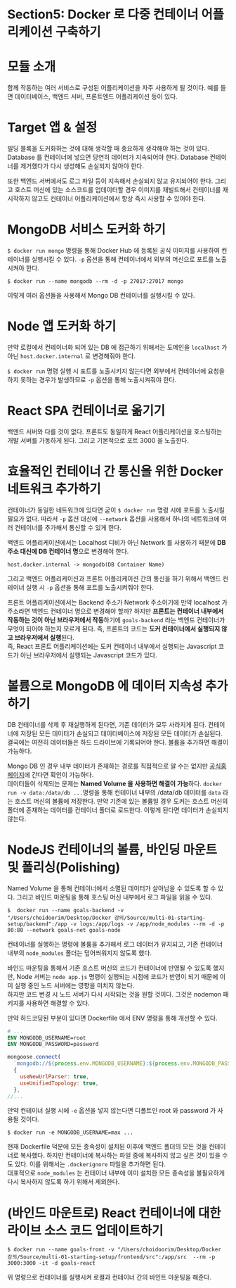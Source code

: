# Section5: Docker 로 다중 컨테이너 어플리케이션 구축하기
# 모듈 소개
함께 작동하는 여러 서비스로 구성된 어플리케이션을 자주 사용하게 될 것이다. 
예를 들면 데이터베이스, 백엔드 서버, 프론트엔드 어플리케이션 등이 있다.

# Target 앱 & 설정
빌딩 블록을 도커화하는 것에 대해 생각할 때 중요하게 생각해야 하는 것이 있다.
Database 를 컨테이너에 넣으면 당연히 데이터가 지속되어야 한다. Database 컨테이너를 제거했다가 다시 생성해도 손실되지 않아야 한다.

또한 백엔드 서버에서도 로그 파일 등이 지속해서 손실되지 않고 유지되어야 한다.
그리고 호스트 머신에 있는 소스코드를 업데이터할 경우 이미지를 재빌드해서 컨테이너를 재시작하지 않고도 컨테이너 어플리케이션에서 항상 즉시 사용할 수 있어야 한다.

# MongoDB 서비스 도커화 하기
```$ docker run mongo``` 명령을 통해 Docker Hub 에 등록된 공식 이미지를 사용하여 컨테이너를 실행시킬 수 있다.
```-p``` 옵션을 통해 컨테이너에서 외부의 머신으로 포트를 노출시켜야 한다.

```
$ docker run --name mongodb --rm -d -p 27017:27017 mongo
```
이렇게 여러 옵션들을 사용해서 Mongo DB 컨테이너를 실행시킬 수 있다.

# Node 앱 도커화 하기
만약 로컬에서 컨테이너화 되어 있는 DB 에 접근하기 위해서는 도메인을 ```localhost``` 가 아닌 ```host.docker.internal``` 로 변경해줘야 한다.

```$ docker run``` 명령 실행 시 포트를 노출시키지 않는다면 외부에서 컨테이너에 요청을 하지 못하는 경우가 발생하므로 ```-p``` 옵션을 통해 노출시켜줘야 한다.

# React SPA 컨테이너로 옮기기
백엔드 서버와 다를 것이 없다. 프론트도 동일하게 React 어플리케이션을 호스팅하는 개발 서버를 가동하게 된다.
그리고 기본적으로 포트 3000 을 노출한다.

# 효율적인 컨테이너 간 통신을 위한 Docker 네트워크 추가하기
컨테이너가 동일한 네트워크에 있다면 굳이 ```$ docker run``` 명령 시에 포트를 노출시킬 필요가 없다. 
따라서 ```-p``` 옵션 대신에 ```--network``` 옵션을 사용해서 하나의 네트워크에 여러 컨테이너를 추가해서 통신할 수 있게 한다.

백엔드 어플리케이션에서는 Localhost 디비가 아닌 Network 를 사용하기 때문에 **DB 주소 대신에 DB 컨테이너 명**으로 변경해야 한다.
```
host.docker.internal -> mongodb(DB Container Name)
```
그리고 백엔드 어플리케이션과 프론트 어플리케이션 간의 통신을 하기 위해서 백엔드 컨테이너 실행 시 ```-p``` 옵션을 통해 포트를 노출시켜줘야 한다.

프론트 어플리케이션에서는 Backend 주소가 Network 주소이기에 만약 localhost 가 주소라면 백엔드 컨테이너 명으로 변경해야 할까?
하지만 **프론트는 컨테이너 내부에서 작동하는 것이 아닌 브라우저에서 작동**하기에 ```goals-backend``` 라는 백엔드 컨테이너가 무엇이 되어야 하는지 모르게 된다.
즉, 프론트의 코드는 **도커 컨테이너에서 실행되지 않고 브라우저에서 실행**된다.    
즉, React 프론트 어플리케이션에는 도커 컨테이너 내부에서 실행되는 Javascript 코드가 아닌 브라우저에서 실행되는 Javascript 코드가 있다.

# 볼륨으로 MongoDB 에 데이터 지속성 추가하기
DB 컨테이너를 삭제 후 재실행하게 된다면, 기존 데이터가 모두 사라지게 된다. 컨테이너에 저장된 모든 데이터가 손실되고 데이터베이스에 저장된 모든 데이터가 손실된다.
결국에는 여전히 데이터들은 하드 드라이브에 기록되어야 한다. 볼륨을 추가하면 해결이 가능하다.

Mongo DB 인 경우 내부 데이터가 존재하는 경로를 직접적으로 알 수는 없지만 [공식홈페이지](https://hub.docker.com/_/mongo)에 간다면 확인이 가능하다.    
데이터들이 삭제되는 문제는 **Named Volume 을 사용하면 해결이 가능**하다. 
```docker run -v data:/data/db ...```명령을 통해 컨테이너 내부의 /data/db 데이터를 ```data``` 라는 호스트 머신의 볼륨에 저장한다.
만약 기존에 있는 볼륨일 경우 도커는 호스트 머신의 폴더에 존재하는 데이터를 컨테이너 폴더로 로드한다. 이렇게 된다면 데이터가 손실되지 않는다.

# NodeJS 컨테이너의 볼륨, 바인딩 마운트 및 폴리싱(Polishing)
Named Volume 을 통해 컨테이너에서 소멸된 데이터가 살아남을 수 있도록 할 수 있다.
그리고 바인드 마운팅을 통해 호스팅 머신 내부에서 로그 파일을 읽을 수 있다.
```
$  docker run --name goals-backend -v "/Users/choidoorim/Desktop/Docker 강의/Source/multi-01-starting-setup/backend":/app -v logs:/app/logs -v /app/node_modules --rm -d -p 80:80 --network goals-net goals-node
```
컨테이너를 실행하는 명령에 볼륨을 추가해서 로그 데이터가 유지되고, 기존 컨테이너 내부의 ```node_modules``` 폴더는 덮어씌워지지 않도록 했다.

바인드 마운팅을 통해서 기존 호스트 머신의 코드가 컨테이너에 반영될 수 있도록 했지만, Node 서버는 ```node app.js``` 명령이 실행되는 시점에 코드가 반영이 되기 때문에 
이미 실행 중인 노드 서버에는 영향을 미치지 않는다.     
하지만 코드 변경 시 노드 서버가 다시 시작되는 것을 원할 것이다. 그것은 nodemon 패키지를 사용하면 해결할 수 있다. 

만약 하드코딩된 부분이 있다면 Dockerfile 에서 ENV 명령을 통해 개선할 수 있다.
```dockerfile
# ...
ENV MONGODB_USERNAME=root
ENV MONGODB_PASSWORD=password
```
```javascript
mongoose.connect(
  `mongodb://${process.env.MONGODB_USERNAME}:${process.env.MONGODB_PASSWORD}@mongodb:27017/course-goals`,
  {
    useNewUrlParser: true,
    useUnifiedTopology: true,
  },
//...
```
만약 컨테이너 실행 시에 ```-e``` 옵션을 넣지 않는다면 디폴트인 root 와 password 가 사용될 것이다.
```
$ docker run -e MONGODB_USERNAME=max ...
```

현재 Dockerfile 덕분에 모든 종속성이 설치된 이후에 백엔드 폴더의 모든 것을 컨테이너로 복사했다.
하지만 컨테이너에 복사하는 파일 중에 복사하지 않고 싶은 것이 있을 수도 있다.
이를 위해서는 ```.dockerignore``` 파일을 추가하면 된다.    
대표적으로 ```node_modules``` 는 컨테이너 내부에 이미 설치한 모든 종속성을 불필요하게 다시 복사하지 않도록 하기 위해서 제외한다.

# (바인드 마운트로) React 컨테이너에 대한 라이브 소스 코드 업데이트하기
```
$ docker run --name goals-front -v "/Users/choidoorim/Desktop/Docker 강의/Source/multi-01-starting-setup/frontend/src":/app/src  --rm -p 3000:3000 -it -d goals-react
```
위 명령으로 컨테이너를 실행시켜 로컬과 컨테이너 간의 바인트 마운팅을 해준다.
